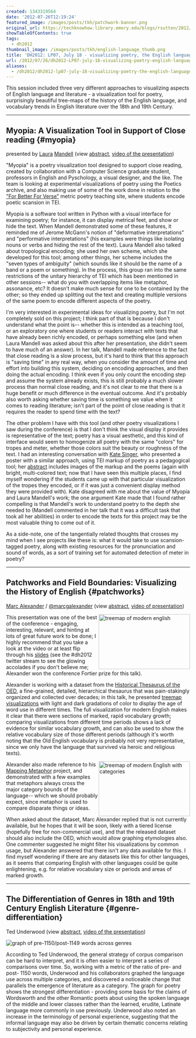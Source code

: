 ```yaml
---
created: 1343319564
date: '2012-07-26T12:19:24'
featured_image: /images/posts/tkh/patchwork-banner.png
original_url: https://techknowhow.library.emory.edu/blogs/rsutton/2012/07/26/dh2012-LP07-july-18-visualizing-poetry-english-language-and-diction
showTableOfContents: true
tags:
  - dh2012
thumbnail_image: /images/posts/tkh/english-language_thumb.png
title: 'DH2012: LP07, July 18 - visualizing poetry, the English language, and vocabulary in genre over time'
url: /2012/07/26/dh2012-LP07-july-18-visualizing-poetry-english-language-and-diction/
aliases:
  - /dh2012/dh2012-lp07-july-18-visualizing-poetry-the-english-language-and-vocabulary-in-genre-over-time/
---
```



This session included three very different approaches to visualizing aspects of English language and literature - a visualization tool for poetry, surprisingly beautiful tree-maps of the history of the English language, and vocabulary trends in English literature over the 18th and 19th Century.



* * *

## Myopia: A Visualization Tool in Support of Close reading {#myopia}

presented by [Laura](http://www.users.muohio.edu/mandellc/) [Mandell](http://idhmc.tamu.edu/the-director/)
(view [abstract](http://www.dh2012.uni-hamburg.de/conference/programme/abstracts/myopia-a-visualization-tool-in-support-of-close-reading/), [video of the presentation](http://lecture2go.uni-hamburg.de/konferenzen/-/k/13930))

"Myopia" is a poetry visualization tool designed to support close reading, created by collaboration with a Computer Science graduate student, professors in English and Pyschology, a visual designer, and the like.  The team is looking at experimental visualizations of poetry using the Poetics archive, and also making use of some of the work done in relation to the ["For Better For Verse"](http://prosody.lib.virginia.edu/) metric poetry teaching site, where students encode poetic scansion in TEI.

Myopia is a software tool written in Python with a visual interface for examining poetry; for instance, it can display metrical feet, and show or hide the text.  When Mandell demonstrated some of these features, it reminded me of Jerome McGann's notion of "deformative interpretations" and "performative interpretations" (his examples were things like isolating nouns or verbs and hiding the rest of the text).  Laura Mandell also talked about tropological encoding; she used her own scheme, which she developed for this tool; among other things, her scheme includes the "seven types of ambiguity" (which sounds like it should be the name of a band or a poem or something).  In the process, this group ran into the same restrictions of the unitary hierarchy of TEI which has been mentioned in other sessions-- what do you with overlapping items like metaphor, assonance, etc? It doesn't make much sense for one to be contained by the other; so they ended up splitting out the text and creating multiple versions of the same poem to encode different aspects of the poetry.

I'm very interested in experimental ideas for visualizing poetry, but I'm not completely sold on this project; I think part of that is because I don't understand what the point is-- whether this is intended as a teaching tool, or an exploratory one where students or readers interact with texts that have already been richly encoded, or perhaps something else (and when Laura Mandell was asked about this after her presentation, she didn't seem to have much of an answer).  In her talk, Mandell made reference to the fact that close reading is a slow process, but it's hard to think that this approach is "saving time" in any real way, when you consider the amount of time and effort into building this system, deciding on encoding approaches, and then doing the actual encoding.  I think even if you only count the encoding step and assume the system already exists, this is still probably a much slower process than normal close reading, and it's not clear to me that there is a huge benefit or much difference in the eventual outcome.  And it's probably also worth asking whether saving time is something we value when it comes to reading literature; isn't part of the point of close reading is that it requires the reader to spend time with the text?

The other problem I have with this tool (and other poetry visualizations I saw during the conference) is that I don't think the visual display it provides is representative of the text; poetry has a visual aesthetic, and this kind of interface would seem to homogenize all poetry with the same "colors" for tropes and meter, whether those colors suit the beauty or roughness of the text. I had an interesting conversation with [Kate Singer](http://twitter.com/kateasinger), who presented a poster with a similar approach, using TEI markup of poetry as a pedagogical tool; her [abstract](http://www.dh2012.uni-hamburg.de/conference/programme/abstracts/the-melesina-trench-project-markup-vocabularies-poetics-and-undergraduate-pedagogy/) includes images of the markup and the poems (again with bright, multi-colored text; now that I have seen this multiple places, I find myself wondering if the students came up with that particular visualization of the tropes they encoded, or if it was just a convenient display method they were provided with). Kate disagreed with me about the value of Myopia and Laura Mandell's work; the one argument Kate made that I found rather compelling is that Mandell's work to understand poetry to the depth she needed to (Mandell commented in her talk that it was a difficult task that took all her abilities) in order to encode the texts for this project may be the most valuable thing to come out of it.

As a side-note, one of the tangentially related thoughts that crosses my mind when I see projects like these is: what it would take to use scansion-tagged poetry, along with existing resources for the pronunciation and sound of words, as a sort of training set for automated detection of meter in poetry?

* * *

## Patchworks and Field Boundaries: Visualizing the History of English {#patchworks}

[Marc Alexander](http://www.gla.ac.uk/schools/critical/staff/marcalexander/#d.en.196907) / [@marcgalexander](http://twitter.com/marcgalexander) (view [abstract](http://www.dh2012.uni-hamburg.de/conference/programme/abstracts/patchworks-and-field-boundaries-visualizing-the-history-of-english/), [video of presentation](http://lecture2go.uni-hamburg.de/konferenzen/-/k/13931))

<a href="http://i.imgur.com/76CWeh.jpg"><img src="http://i.imgur.com/76CWeh.jpg" alt="treemap of modern english" width="250" height="150" style="float: right;" /></a>

This presentation was one of the best of the conference - engaging, interesting, relevant, and hinting at lots of great future work to be done; I highly recommend that you take a look at the video or at least flip through his [slides](http://www.slideshare.net/marcgalexander/patchworks-and-fieldboundaries-visualising-the-history-of-english) (see the #dh2012 twitter stream to see the glowing accolades if you don't believe me; Alexander won the conference Fortier prize for this talk).

Alexander is working with a dataset from the [Historical Thesaurus of the OED](http://www.oup.com/online/ht/), a fine-grained, detailed, hierarchical thesaurus that was pain-stakingly organized and collected over decades; in this talk, he presented [treemap visualizations](http://en.wikipedia.org/wiki/Treemapping) with light and dark gradations of color to display the age of word use in different times.  The full visualization for modern English makes it clear that there were sections of marked, rapid vocabulary growth; comparing visualizations from different time periods shows a lack of evidence for similar vocabulary growth, and can also be used to show the relative vocabulary size of those different periods (although it's worth noting that the Old English vocabulary is probably not very representative, since we only have the language that survived via heroic and religious texts).

<a href="http://i.imgur.com/7ln3Wh.jpg"><img src="http://i.imgur.com/7ln3Wh.jpg" alt="treemap of modern English with categories" width="250" height="150" style="float: right;" /></a>

Alexander also made reference to his [Mapping Metaphor](http://www.gla.ac.uk/schools/critical/research/fundedresearchprojects/metaphor/) project, and demonstrated with a few examples that metaphors always cross the major category bounds of the language-- which we should probably expect, since metaphor is used to compare disparate things or ideas.

When asked about the dataset, Marc Alexander replied that is not currently available, but he hopes that it will be soon, likely with a tiered license (hopefully free for non-commercial use), and that the released dataset should also include the OED, which would allow graphing etymologies also.  One commenter suggested he might filter his visualizations by common usage, but Alexander answered that there isn't any data available for this.  I find myself wondering if there are any datasets like this for other languages, as it seems that comparing English with other languages could be quite enlightening, e.g. for relative vocabulary size or periods and areas of marked growth.

* * *

## The Differentiation of Genres in 18th and 19th Century English Literature {#genre-differentiation}

Ted Underwood (view [abstract](http://www.dh2012.uni-hamburg.de/conference/programme/abstracts/the-differentiation-of-genres-in-eighteenth--and-nineteenth-century-english-literature/), [video of the presentation](http://lecture2go.uni-hamburg.de/konferenzen/-/k/13933))

![graph of pre-1150/post-1149 words across genres](http://www.dh2012.uni-hamburg.de/wp-content/uploads/2012/07/img289-1.jpg)

According to Ted Underwood, the general strategy of corpus comparison can be hard to interpret, and it is often easier to interpret a series of comparisons over time.  So, working with a metric of the ratio of pre- and post- 1150 words, Underwood and his collaborators graphed the language use across multiple categories, and discovered a noticeable change that parallels the emergence of literature as a category.  The graph for poetry shows the strongest differentiation - providing some basis for the claims of Wordsworth and the other Romantic poets about using the spoken language of the middle and lower classes rather than the learned, erudite, Latinate language more commonly in use previously.  Underwood also noted an increase in the terminology of personal experience, suggesting that the informal language may also be driven by certain thematic concerns relating to subjectivity and personal experience.